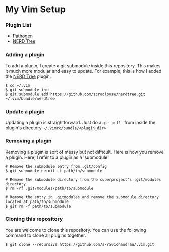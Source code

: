 # My Vim Setup

### Plugin List

 * [Pathogen](https://github.com/tpope/vim-pathogen)
 * [NERD Tree](https://github.com/scrooloose/nerdtree)
 
### Adding a plugin

To add a plugin, I create a git submodule inside this repository. This makes it much more modular and easy to update. For example, this is how I added the [NERD Tree](https://github.com/scrooloose/nerdtree) plugin.

```
$ cd ~/.vim
$ git submodule init
$ git submodule add https://github.com/scrooloose/nerdtree.git ~/.vim/bundle/nerdtree
```

### Update a plugin

Updating a plugin is straightforward. Just do a ```git pull ``` from inside the plugin's directory ```~/.vimrc/bundle/<plugin_dir>```

### Removing a plugin

Removing a plugin is sort of messy but not difficult. Here is how you remove a plugin. Here, I refer to a plugin as a 'submodule'
```
# Remove the submodule entry from .git/config
$ git submodule deinit -f path/to/submodule

# Remove the submodule directory from the superproject's .git/modules directory
$ rm -rf .git/modules/path/to/submodule

# Remove the entry in .gitmodules and remove the submodule directory located at path/to/submodule
$ git rm -f path/to/submodule
```

### Cloning this repository

You are welcome to clone this repository. You can use the following command to clone all plugins together.

```
$ git clone --recursive https://github.com/s-ravichandran/.vim.git
```
